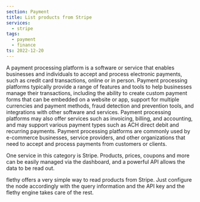 ```yaml
---
section: Payment
title: List products from Stripe
services:
  - stripe
tags:
  - payment
  - finance
ts: 2022-12-20
---
```


A payment processing platform is a software or service that enables businesses and individuals to accept and process electronic payments, such as credit card transactions, online or in person. Payment processing platforms typically provide a range of features and tools to help businesses manage their transactions, including the ability to create custom payment forms that can be embedded on a website or app, support for multiple currencies and payment methods, fraud detection and prevention tools, and integrations with other software and services. Payment processing platforms may also offer services such as invoicing, billing, and accounting, and may support various payment types such as ACH direct debit and recurring payments. Payment processing platforms are commonly used by e-commerce businesses, service providers, and other organizations that need to accept and process payments from customers or clients.

One service in this category is Stripe. Products, prices, coupons and more can be easily managed via the dashboard, and a powerful API allows the data to be read out.

flethy offers a very simple way to read products from Stripe. Just configure the node accordingly with the query information and the API key and the flethy engine takes care of the rest.
